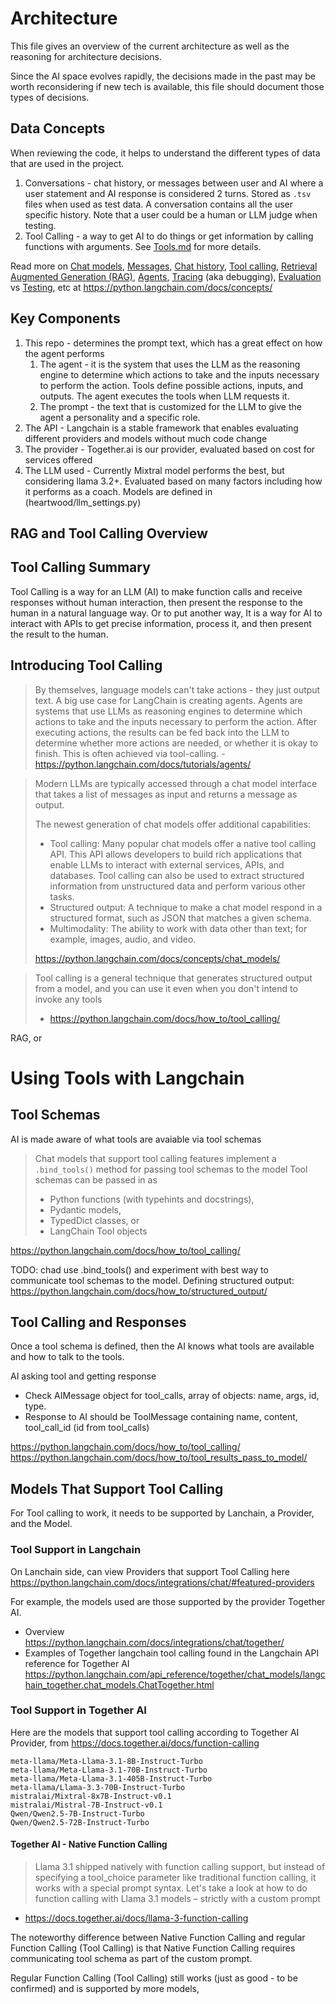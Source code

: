 # Architecture

This file gives an overview of the current architecture as well as the reasoning for architecture decisions.

Since the AI space evolves rapidly, the decisions made in the past may be worth reconsidering if new tech is available, this file should document those types of decisions.

## Data Concepts

When reviewing the code, it helps to understand the different types of data that are used in the project.

1. Conversations - chat history, or messages between user and AI where a user statement and AI response is considered 2 turns. Stored as `.tsv` files when used as test data. A conversation contains all the user specific history. Note that a user could be a human or LLM judge when testing.
1. Tool Calling - a way to get AI to do things or get information by calling functions with arguments. See [Tools.md](Tools.md) for more details.

Read more on
[Chat models](https://python.langchain.com/docs/concepts/chat_models/),
[Messages](https://python.langchain.com/docs/concepts/messages/),
[Chat history](https://python.langchain.com/docs/concepts/chat_history/),
[Tool calling](https://python.langchain.com/docs/concepts/tool_calling/),
[Retrieval Augmented Generation (RAG)](https://python.langchain.com/docs/concepts/rag/),
[Agents](https://python.langchain.com/docs/concepts/agents/),
[Tracing](https://python.langchain.com/docs/concepts/tracing/) (aka debugging),
[Evaluation](https://python.langchain.com/docs/concepts/evaluation/) vs [Testing](https://python.langchain.com/docs/concepts/testing/),
etc at https://python.langchain.com/docs/concepts/

## Key Components

1. This repo - determines the prompt text, which has a great effect on how the agent performs
    1. The agent - it is the system that uses the LLM as the reasoning engine to determine which actions to take and the inputs necessary to perform the action. Tools define possible actions, inputs, and outputs. The agent executes the tools when LLM requests it.
    1. The prompt - the text that is customized for the LLM to give the agent a personality and a specific role.
1. The API - Langchain is a stable framework that enables evaluating different providers and models without much code change
1. The provider - Together.ai is our provider, evaluated based on cost for services offered
1. The LLM used - Currently Mixtral model performs the best, but considering llama 3.2+. Evaluated based on many factors including how it performs as a coach. Models are defined in (heartwood/llm_settings.py)

## RAG and Tool Calling Overview

## Tool Calling Summary

Tool Calling is a way for an LLM (AI) to make function calls and receive responses without human interaction, then present the response to the human in a natural language way.
Or to put another way, It is a way for AI to interact with APIs to get precise information, process it, and then present the result to the human.

## Introducing Tool Calling

> By themselves, language models can't take actions - they just output text. A big use case for LangChain is creating agents. Agents are systems that use LLMs as reasoning engines to determine which actions to take and the inputs necessary to perform the action. After executing actions, the results can be fed back into the LLM to determine whether more actions are needed, or whether it is okay to finish. This is often achieved via tool-calling. - https://python.langchain.com/docs/tutorials/agents/

> Modern LLMs are typically accessed through a chat model interface that takes a list of messages as input and returns a message as output.
>
> The newest generation of chat models offer additional capabilities:
>
> -   Tool calling: Many popular chat models offer a native tool calling API. This API allows developers to build rich applications that enable LLMs to interact with external services, APIs, and databases. Tool calling can also be used to extract structured information from unstructured data and perform various other tasks.
> -   Structured output: A technique to make a chat model respond in a structured format, such as JSON that matches a given schema.
> -   Multimodality: The ability to work with data other than text; for example, images, audio, and video.
>
> https://python.langchain.com/docs/concepts/chat_models/

> Tool calling is a general technique that generates structured output from a model, and you can use it even when you don't intend to invoke any tools
>
> -   https://python.langchain.com/docs/how_to/tool_calling/

RAG, or

# Using Tools with Langchain

## Tool Schemas

AI is made aware of what tools are avaiable via tool schemas

> Chat models that support tool calling features implement a `.bind_tools()` method for passing tool schemas to the model
> Tool schemas can be passed in as
>
> -   Python functions (with typehints and docstrings),
> -   Pydantic models,
> -   TypedDict classes, or
> -   LangChain Tool objects

https://python.langchain.com/docs/how_to/tool_calling/

TODO: chad use .bind_tools() and experiment with best way to communicate tool schemas to the model.
Defining structured output: https://python.langchain.com/docs/how_to/structured_output/

## Tool Calling and Responses

Once a tool schema is defined, then the AI knows what tools are available and how to talk to the tools.

AI asking tool and getting response

-   Check AIMessage object for tool_calls, array of objects: name, args, id, type.
-   Response to AI should be ToolMessage containing name, content, tool_call_id (id from tool_calls)

https://python.langchain.com/docs/how_to/tool_calling/
https://python.langchain.com/docs/how_to/tool_results_pass_to_model/

## Models That Support Tool Calling

For Tool calling to work, it needs to be supported by Lanchain, a Provider, and the Model.

### Tool Support in Langchain

On Lanchain side, can view Providers that support Tool Calling here
https://python.langchain.com/docs/integrations/chat/#featured-providers

For example, the models used are those supported by the provider Together AI.

-   Overview https://python.langchain.com/docs/integrations/chat/together/
-   Examples of Together langchain tool calling found in the Langchain API reference for Together AI
    https://python.langchain.com/api_reference/together/chat_models/langchain_together.chat_models.ChatTogether.html

### Tool Support in Together AI

Here are the models that support tool calling according to Together AI Provider, from https://docs.together.ai/docs/function-calling

```
meta-llama/Meta-Llama-3.1-8B-Instruct-Turbo
meta-llama/Meta-Llama-3.1-70B-Instruct-Turbo
meta-llama/Meta-Llama-3.1-405B-Instruct-Turbo
meta-llama/Llama-3.3-70B-Instruct-Turbo
mistralai/Mixtral-8x7B-Instruct-v0.1
mistralai/Mistral-7B-Instruct-v0.1
Qwen/Qwen2.5-7B-Instruct-Turbo
Qwen/Qwen2.5-72B-Instruct-Turbo
```

#### Together AI - Native Function Calling

> Llama 3.1 shipped natively with function calling support, but instead of specifying a tool_choice parameter like traditional function calling, it works with a special prompt syntax. Let's take a look at how to do function calling with Llama 3.1 models – strictly with a custom prompt

-   https://docs.together.ai/docs/llama-3-function-calling

The noteworthy difference between Native Function Calling and regular Function Calling (Tool Calling) is that Native Function Calling requires communicating tool schema as part of the custom prompt.

Regular Function Calling (Tool Calling) still works (just as good - to be confirmed) and is supported by more models,
